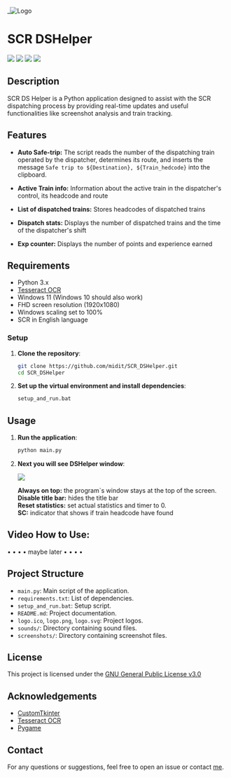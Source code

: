 
_![Logo](https://i.imgur.com/0fbw1nv.jpg)

# SCR DSHelper

![](https://img.shields.io/github/repo-size/midit/SCR_DSHelper)
![](https://img.shields.io/github/last-commit/midit/SCR_DSHelper/main)
![](https://img.shields.io/github/issues/midit/SCR_DSHelper)
![](https://img.shields.io/github/issues-closed/midit/SCR_DSHelper)

## Description
SCR DS Helper is a Python application designed to assist with the SCR dispatching process by providing real-time updates and useful functionalities like screenshot analysis and train tracking.

## Features

- **Auto Safe-trip:** The script reads the number of the dispatching train operated by the dispatcher, determines its route, and inserts the message `Safe trip to ${Destination}, ${Train_hedcode}` into the clipboard.

- **Active Train info:** Information about the active train in the dispatcher's control, its headcode and route

- **List of dispatched trains:** Stores headcodes of dispatched trains

- **Dispatch stats:** Displays the number of dispatched trains and the time of the dispatcher's shift

- **Exp counter:** Displays the number of points and experience earned
## Requirements
- Python 3.x
- [Tesseract OCR](https://github.com/tesseract-ocr/tesseract)
- Windows 11 (Windows 10 should also work)
- FHD screen resolution (1920x1080)
- Windows scaling set to 100%
- SCR in English language

### Setup

1. **Clone the repository**:
    ```bash
    git clone https://github.com/midit/SCR_DSHelper.git
    cd SCR_DSHelper
    ```

2. **Set up the virtual environment and install dependencies**:
    ```bash
    setup_and_run.bat
    ```

## Usage

1. **Run the application**:
    ```bash
    python main.py
    ```

2. **Next you will see DSHelper window**:

    ![](https://i.imgur.com/MLw6gBP.png)

    **Always on top:** the program`s window stays at the top of the screen.  
    **Disable title bar:** hides the title bar  
    **Reset statistics:** set actual statistics and timer to 0.  
    **SC:** indicator that shows if train headcode have found


## Video How to Use:
• • • • maybe later • • • • 

## Project Structure

- `main.py`: Main script of the application.
- `requirements.txt`: List of dependencies.
- `setup_and_run.bat`: Setup script.
- `README.md`: Project documentation.
- `logo.ico`, `logo.png`, `logo.svg`: Project logos.
- `sounds/`: Directory containing sound files.
- `screenshots/`: Directory containing screenshot files.

## License

This project is licensed under the [GNU General Public License v3.0](https://github.com/midit/SCR_DSHelper/blob/main/LICENSE)

## Acknowledgements

- [CustomTkinter](https://github.com/TomSchimansky/CustomTkinter)
- [Tesseract OCR](https://github.com/tesseract-ocr/tesseract)
- [Pygame](https://www.pygame.org/news)

## Contact

For any questions or suggestions, feel free to open an issue or contact [me](https://www.github.com/midit).